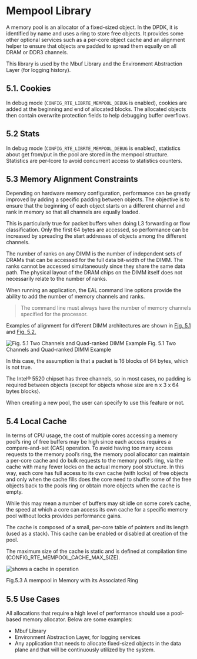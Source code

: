 # Mempool Library

A memory pool is an allocator of a fixed-sized object. In the DPDK, it is identified by name and uses a ring to store free objects. It provides some other optional services such as a per-core object cache and an alignment helper to ensure that objects are padded to spread them equally on all DRAM or DDR3 channels.

This library is used by the Mbuf Library and the Environment Abstraction Layer (for logging history).

## 5.1. Cookies

In debug mode (`CONFIG_RTE_LIBRTE_MEMPOOL_DEBUG` is enabled), cookies are added at the beginning and end of allocated blocks. The allocated objects then contain overwrite protection fields to help debugging buffer overflows.

## 5.2 Stats

In debug mode (`CONFIG_RTE_LIBRTE_MEMPOOL_DEBUG` is enabled), statistics about get from/put in the pool are stored in the mempool structure. Statistics are per-lcore to avoid concurrent access to statistics counters.

## 5.3 Memory Alignment Constraints

Depending on hardware memory configuration, performance can be greatly improved by adding a specific padding between objects. The objective is to ensure that the beginning of each object starts on a different channel and rank in memory so that all channels are equally loaded.

This is particularly true for packet buffers when doing L3 forwarding or flow classification. Only the first 64 bytes are accessed, so performance can be increased by spreading the start addresses of objects among the different channels.

The number of ranks on any DIMM is the number of independent sets of DRAMs that can be accessed for the full data bit-width of the DIMM. The ranks cannot be accessed simultaneously since they share the same data path. The physical layout of the DRAM chips on the DIMM itself does not necessarily relate to the number of ranks.

When running an application, the EAL command line options provide the ability to add the number of memory channels and ranks.

> The command line must always have the number of memory channels specified for the processor.

Examples of alignment for different DIMM architectures are shown in [Fig. 5.1](http://dpdk.org/doc/guides/prog_guide/mempool_lib.html#figure-memory-management) and [Fig. 5.2.](http://dpdk.org/doc/guides/prog_guide/mempool_lib.html#figure-memory-management2)

![Fig. 5.1 Two Channels and Quad-ranked DIMM Example](http://dpdk.org/doc/guides/_images/memory-management.svg)
Fig. 5.1 Two Channels and Quad-ranked DIMM Example

In this case, the assumption is that a packet is 16 blocks of 64 bytes, which is not true.

The Intel® 5520 chipset has three channels, so in most cases, no padding is required between objects (except for objects whose size are n x 3 x 64 bytes blocks).

When creating a new pool, the user can specify to use this feature or not.

## 5.4 Local Cache

In terms of CPU usage, the cost of multiple cores accessing a memory pool’s ring of free buffers may be high since each access requires a compare-and-set (CAS) operation. To avoid having too many access requests to the memory pool’s ring, the memory pool allocator can maintain a per-core cache and do bulk requests to the memory pool’s ring, via the cache with many fewer locks on the actual memory pool structure. In this way, each core has full access to its own cache (with locks) of free objects and only when the cache fills does the core need to shuffle some of the free objects back to the pools ring or obtain more objects when the cache is empty.

While this may mean a number of buffers may sit idle on some core’s cache, the speed at which a core can access its own cache for a specific memory pool without locks provides performance gains.

The cache is composed of a small, per-core table of pointers and its length (used as a stack). This cache can be enabled or disabled at creation of the pool.

The maximum size of the cache is static and is defined at compilation time (CONFIG_RTE_MEMPOOL_CACHE_MAX_SIZE).

![shows a cache in operation](http://dpdk.org/doc/guides/_images/mempool.svg)

Fig.5.3 A mempool in Memory with its Associated Ring

## 5.5 Use Cases

All allocations that require a high level of performance should use a pool-based memory allocator. Below are some examples:

- Mbuf Library
- Environment Abstraction Layer, for logging services
- Any application that needs to allocate fixed-sized objects in the data plane and that will be continuously utilized by the system.
